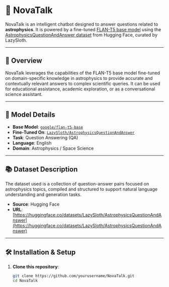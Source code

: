 # 🌌 NovaTalk

NovaTalk is an intelligent chatbot designed to answer questions related to **astrophysics**. It is powered by a fine-tuned [FLAN-T5 base model](https://huggingface.co/google/flan-t5-base) using the [AstrophysicsQuestionAndAnswer dataset](https://huggingface.co/datasets/LazySloth/AstrophysicsQuestionAndAnswer) from Hugging Face, curated by LazySloth.

---

## 🚀 Overview

NovaTalk leverages the capabilities of the FLAN-T5 base model fine-tuned on domain-specific knowledge in astrophysics to provide accurate and contextually relevant answers to complex scientific queries. It can be used for educational assistance, academic exploration, or as a conversational science assistant.

---

## 🧠 Model Details

- **Base Model**: [`google/flan-t5-base`](https://huggingface.co/google/flan-t5-base)
- **Fine-Tuned On**: [`LazySloth/AstrophysicsQuestionAndAnswer`](https://huggingface.co/datasets/LazySloth/AstrophysicsQuestionAndAnswer)
- **Task**: Question Answering (QA)
- **Language**: English
- **Domain**: Astrophysics / Space Science

---

## 📚 Dataset Description

The dataset used is a collection of question-answer pairs focused on astrophysics topics, compiled and structured to support natural language understanding and generation tasks.

- **Source**: Hugging Face
- **URL**: [https://huggingface.co/datasets/LazySloth/AstrophysicsQuestionAndAnswer](https://huggingface.co/datasets/LazySloth/AstrophysicsQuestionAndAnswer)

---

## 🛠 Installation & Setup

1. **Clone this repository**:
   ```bash
   git clone https://github.com/yourusername/NovaTalk.git
   cd NovaTalk
